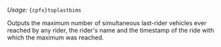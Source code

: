 *Usage:* `{cpfx}toplastbims`

Outputs the maximum number of simultaneous last-rider vehicles ever reached by any rider, the rider's name and the timestamp of the ride with which the maximum was reached.
